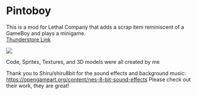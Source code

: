 # Pintoboy
This is a mod for Lethal Company that adds a scrap item reminiscent of a GameBoy and plays a minigame. <br>
[Thunderstore Link](https://thunderstore.io/c/lethal-company/p/Pinta/PintoBoy/)

![](https://github.com/cpinta/PintoBoy-LethalCompanyMod/blob/master/Lethal%20Jumpany%20Gameplay%20ingame.gif)

Code, Sprites, Textures, and 3D models were all created by me

Thank you to Shiru/shiru8bit for the sound effects and background music: https://opengameart.org/content/nes-8-bit-sound-effects
Please check out their work, they are great!
